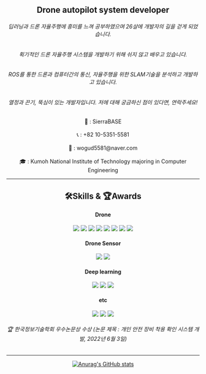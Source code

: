 ## <div align="center">Drone autopilot system developer</div>
###### <div align="center">딥러닝과 드론 자율주행에 흥미를 느껴 공부하였으며 26살에 개발자의 길을 걷게 되었습니다.</div>
###### <div align="center">획기적인 드론 자율주행 시스템을 개발하기 위해 쉬지 않고 배우고 있습니다.</div>
###### <div align="center">ROS를 통한 드론과 컴퓨터간의 통신, 자율주행을 위한 SLAM기술을 분석하고 개발하고 있습니다.</div>
###### <div align="center">열정과 끈기, 뚝심이 있는 개발자입니다. 저에 대해 궁금하신 점이 있다면, 연락주세요!</div>

<div align="center" onclick="location.href='https://www.sierrabase.co.kr';"> 🏢 : SierraBASE <div> <br>

<div align="center"> 📞 : +82 10-5351-5581 <div> <br>

<div align="center"> 📩 : wogud5581@naver.com <div> <br>

<div align="center"> 🎓 : Kumoh National Institute of Technology majoring in Computer Engineering <div> 

---
<h2> <div align="center">🛠Skills & 🏆Awards</div> </h2> 
<h4><div align="center">Drone<div></h4>
<img src="https://img.shields.io/badge/ROS-blue?style=plastic&logo=ROS&logoColor=#22314E"/>
<img src="https://img.shields.io/badge/mav-ros-yellow"/>
<img src="https://img.shields.io/badge/mav-link-yellow"/>
<img src="https://img.shields.io/badge/Gazebo-orange?style=plastic&logo=GAZEBO&logoColor=#22314E"/>
<img src="https://img.shields.io/badge/Airsim-skyblue?style=plastic&logo=Airsim&logoColor=#22314E"/>
<img src="https://img.shields.io/badge/-ardupilot-black"/>
<img src="https://img.shields.io/badge/Opencv-blue?style=plastic&logo=OpenCV&logoColor=#5C3EE8"/>
<img src="https://img.shields.io/badge/-gstreamer-green"/>

<h4><div align="center">Drone Sensor<div></h4>
<img src="https://img.shields.io/badge/Velodyne-Lidar-purple"/>
<img src="https://img.shields.io/badge/-IMU-white"/>

<h4><div align="center">Deep learning<div></h4>
<img src="https://img.shields.io/badge/Pytorch-blue?style=plastic&logo=PyTorch&logoColor=#EE4C2C"/>
<img src="https://img.shields.io/badge/Tensorflow-orange?style=plastic&logo=TensorFlow&logoColor=#FF6F00"/>
<img src="https://img.shields.io/badge/Keras-red?style=plastic&logo=Keras&logoColor=#D00000"/>

<h4><div align="center">etc<div></h4>
<img src="https://img.shields.io/badge/git-black?style=plastic&logo=Git&logoColor=#F05032"/>
<img src="https://img.shields.io/badge/python-purple?style=plastic&logo=Python&logoColor=#3776AB"/>
<img src="https://camo.githubusercontent.com/c36ce371f52f902db5109ffaf26630295c7ff5f3355b2442fcbc244fbf97782a/68747470733a2f2f696d672e736869656c64732e696f2f62616467652f432b2b2d3143353039433f7374796c653d666c61742d737175617265266c6f676f3d4325324225324226266c6f676f436f6c6f723d7768697465"/>

<br>

###### 🏆 한국정보기술학회 우수논문상 수상 (논문 제목 : 개인 안전 장비 착용 확인 시스템 개발, 2022년 6월 3일)
---
[![Anurag's GitHub stats](https://github-readme-stats.vercel.app/api?username=JaeHyung-Jung)](https://github.com/anuraghazra/github-readme-stats)
